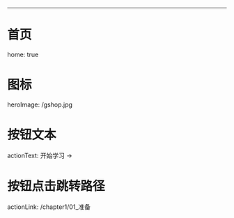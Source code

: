 ---
# 首页
home: true  

# 图标
heroImage: /gshop.jpg
# 按钮文本
actionText: 开始学习 →
# 按钮点击跳转路径
actionLink: /chapter1/01_准备


